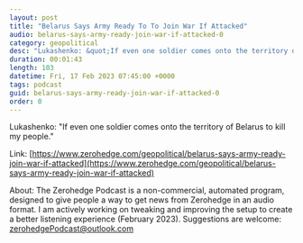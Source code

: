 ```yaml
---
layout: post
title: "Belarus Says Army Ready To To Join War If Attacked"
audio: belarus-says-army-ready-join-war-if-attacked-0
category: geopolitical
desc: "Lukashenko: &quot;If even one soldier comes onto the territory of Belarus to kill my people.&quot;"
duration: 00:01:43
length: 103
datetime: Fri, 17 Feb 2023 07:45:00 +0000
tags: podcast
guid: belarus-says-army-ready-join-war-if-attacked-0
order: 0
---
```

Lukashenko: &quot;If even one soldier comes onto the territory of Belarus to kill my people.&quot;

Link: [https://www.zerohedge.com/geopolitical/belarus-says-army-ready-join-war-if-attacked](https://www.zerohedge.com/geopolitical/belarus-says-army-ready-join-war-if-attacked)

About: The Zerohedge Podcast is a non-commercial, automated program, designed to give people a way to get news from Zerohedge in an audio format.  I am actively working on tweaking and improving the setup to create a better listening experience (February 2023).  Suggestions are welcome: [zerohedgePodcast@outlook.com](mailto:zerohedgePodcast@outlook.com)